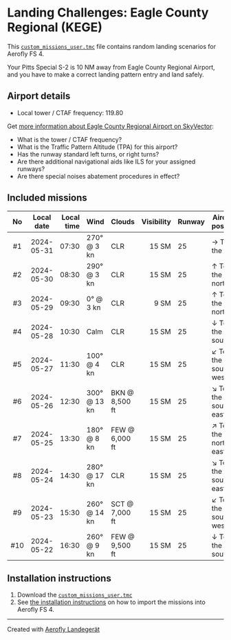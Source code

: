 # Landing Challenges: Eagle County Regional  (KEGE)

This [`custom_missions_user.tmc`](./custom_missions_user.tmc) file contains random landing scenarios for Aerofly FS 4.

Your Pitts Special S-2 is 10 NM away from Eagle County Regional  Airport, and you have to make a correct landing pattern entry and land safely.

## Airport details

- Local tower / CTAF frequency: 119.80

Get [more information about Eagle County Regional  Airport on SkyVector](https://skyvector.com/airport/KEGE):

- What is the tower / CTAF frequency?
- What is the Traffic Pattern Altitude (TPA) for this airport?
- Has the runway standard left turns, or right turns?
- Are there additional navigational aids like ILS for your assigned runways?
- Are there special noises abatement procedures in effect?

## Included missions

| No  | Local date | Local time | Wind         | Clouds          | Visibility | Runway   | Aircraft position   |
| :-: | ---------- | ---------: | ------------ | --------------- | ---------: | -------- | ------------------- |
| #1  | 2024-05-31 |      07:30 | 270° @  3 kn | CLR             |      15 SM | 25       | → To the east       |
| #2  | 2024-05-30 |      08:30 | 290° @  3 kn | CLR             |      15 SM | 25       | ↑ To the north      |
| #3  | 2024-05-29 |      09:30 |   0° @  3 kn | CLR             |       9 SM | 25       | ↑ To the north      |
| #4  | 2024-05-28 |      10:30 | Calm         | CLR             |      15 SM | 25       | ↓ To the south      |
| #5  | 2024-05-27 |      11:30 | 100° @  4 kn | CLR             |      15 SM | 25       | ↙ To the south-west |
| #6  | 2024-05-26 |      12:30 | 300° @ 13 kn | BKN @  8,500 ft |      15 SM | 25       | ↘ To the south-east |
| #7  | 2024-05-25 |      13:30 | 180° @  8 kn | FEW @  6,000 ft |      15 SM | 25       | ↗ To the north-east |
| #8  | 2024-05-24 |      14:30 | 280° @ 17 kn | CLR             |      15 SM | 25       | ↘ To the south-east |
| #9  | 2024-05-23 |      15:30 | 260° @ 14 kn | SCT @  7,000 ft |      15 SM | 25       | ↙ To the south-west |
| #10 | 2024-05-22 |      16:30 | 260° @  9 kn | FEW @  9,500 ft |      15 SM | 25       | ↓ To the south      |

## Installation instructions

1. Download the [`custom_missions_user.tmc`](./custom_missions_user.tmc)
2. See [the installation instructions](https://fboes.github.io/aerofly-missions/docs/generic-installation.html) on how to import the missions into Aerofly FS 4.

---

Created with [Aerofly Landegerät](https://github.com/fboes/aerofly-patterns)
